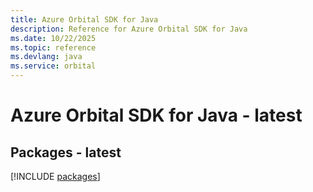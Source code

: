 ```yaml
---
title: Azure Orbital SDK for Java
description: Reference for Azure Orbital SDK for Java
ms.date: 10/22/2025
ms.topic: reference
ms.devlang: java
ms.service: orbital
---
```

# Azure Orbital SDK for Java - latest
## Packages - latest
[!INCLUDE [packages](orbital-index.md)]